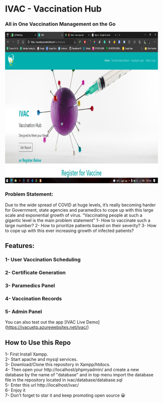 # IVAC - Vaccination Hub

### All in One Vaccination Management on the Go

<img src="https://raw.githubusercontent.com/AshleyAlexJacob/IVAC-Vaccination-Hub/master/Ivac.jpg" height=500>

### Problem Statement:
Due to the wide spread of COVID at huge levels, it’s really becoming harder for
Government, state agencies and paramedics to cope up with this large scale and
exponential growth of virus.
“Vaccinating people at such a gigantic level is the main problem statement”
1- How to vaccinate such a large number?
2- How to prioritize patients based on their severity?
3- How to cope up with this ever increasing growth of infected patients?

## Features:
### 1- User Vaccination Scheduling
### 2- Certificate Generation
### 3- Paramedics Panel
### 4- Vaccination Records
### 5- Admin Panel

You can also test out the app
[IVAC Live Demo] (https://ivacuetp.azurewebsites.net/ivac/)

## How to Use this Repo

1- First Install Xampp. <br/>
2- Start apache and mysql services. <br/>
3- Download/Clone this repository in Xampp/htdocs. <br/>
4- Then open your http://localhost/phpmyadmin/ and create a new database by the name of  "database" and in top menu import the database file in the repository located in ivac/database/database.sql <br/>
5- Enter this url http://localhost/ivac/ <br/>
6- Enjoy it <br/>
7- Don't forget to star it and keep promoting open source 😀
